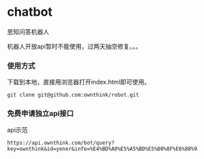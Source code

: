 # chatbot

思知问答机器人


机器人开放api暂时不能使用，过两天抽空修复。。。



### 使用方式
下载到本地，直接用浏览器打开index.html即可使用。
```shell
git clone git@github.com:ownthink/robot.git
```
### 免费申请独立api接口
api示范
```shell
https://api.ownthink.com/bot/query?key=ownthink&id=yener&info=%E4%BD%A0%E5%A5%BD%E5%B0%8F%E6%80%9
```
